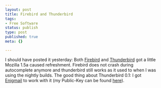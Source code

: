 ```yaml
---
layout: post
title: Firebird and Thunderbird
tags:
- Free Software
status: publish
type: post
published: true
meta: {}

---
```

I should have posted it yesterday: Both <a href="http://www.mozilla.org/projects/firebird">Firebird</a> and <a href="http://www.mozilla.org/projects/thunderbird">Thunderbird</a> got a little Mozilla 1.5a caused refreshment. Firebird does not crash during autocomplete anymore and thunderbird still works as it used to when I was using the nightly builds. The good thing about Thunderbird 0.1: I got <a href="http://enigmail.mozdev.org/thunderbird.html">Enigmail</a> to work with it (my Public-Key can be found <a href="http://www.pilif.ch/phofstetter.asc">here</a>).

